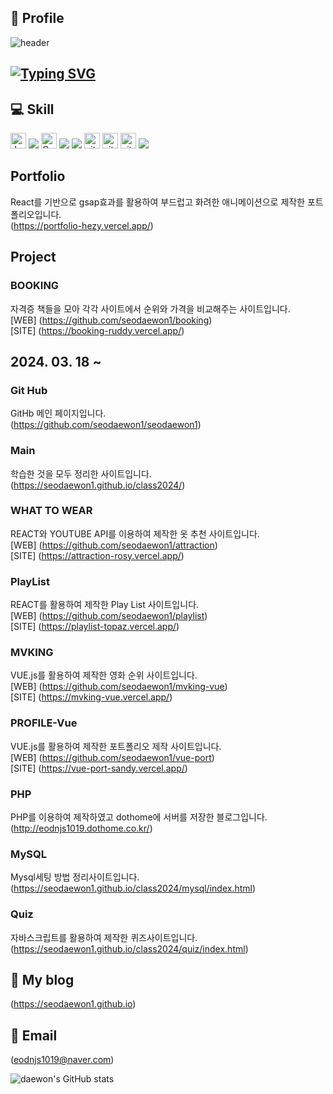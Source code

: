 <div align ="left"> 
  
## 🎯 Profile
![header](https://capsule-render.vercel.app/api?type=wave&color=auto&height=300&section=header&text=SeoDaeWon1&fontSize=90)

<div align ="left">
<h2><a href="https://git.io/typing-svg"><img src="https://readme-typing-svg.demolab.com?font=Fira+Code&weight=300&pause=1000&random=false&width=700&lines=Hello.+My+name+is+Dae+won.+I+want+Front+end+developer." alt="Typing SVG" /></a>
</h2></div>

## 💻 Skill
<img alt="Javascript" src="https://img.shields.io/badge/JavaScript-323330?style=for-the-badge&logo=javascript&logoColor=F7DF1E"  height="25px"/>
<img src="https://img.shields.io/badge/JavaScript-F7DF1E?style=flat-square&logo=javascript&logoColor=black"/>
<img alt="Css3" src="https://img.shields.io/badge/CSS3-1572B6?style=for-the-badge&logo=css3&logoColor=white" height="25px"/>
<img src="https://img.shields.io/badge/Vercel-000000?style=flat-square&logo=Vercel&logoColor=white"/>
<img src="https://img.shields.io/badge/MySQL-4479A1?style=flat-square&logo=MySQL&logoColor=white"/>
<img alt="git" src="https://img.shields.io/badge/Vue%20js-35495E?style=for-the-badge&logo=vuedotjs&logoColor=4FC08D" height="25px"/>  <img alt="git" src="https://img.shields.io/badge/Slack-4A154B?style=for-the-badge&logo=slack&logoColor=white" height="25px"/> 
<img alt="git" src="https://img.shields.io/badge/react%20os-0088CC?style=for-the-badge&logo=reactos&logoColor=white" height="25px"/>    
<img src="https://img.shields.io/badge/GitHub-181717?style=flat-square&logo=GitHub&logoColor=white"/>

## Portfolio
React를 기반으로 gsap효과를 활용하여 부드럽고 화려한 애니메이션으로 제작한 포트폴리오입니다.   
(https://portfolio-hezy.vercel.app/)

## Project

### BOOKING  
자격증 책들을 모아 각각 사이트에서 순위와 가격을 비교해주는 사이트입니다.   
[WEB] (https://github.com/seodaewon1/booking)   
[SITE] (https://booking-ruddy.vercel.app/)   

## 2024. 03. 18 ~
### Git Hub
GitHb 메인 페이지입니다.   
(https://github.com/seodaewon1/seodaewon1)   

### Main 
학습한 것을 모두 정리한 사이트입니다.   
(https://seodaewon1.github.io/class2024/)     

### WHAT TO WEAR
REACT와 YOUTUBE API를 이용하여 제작한 옷 추천 사이트입니다.   
[WEB] (https://github.com/seodaewon1/attraction)   
[SITE] (https://attraction-rosy.vercel.app/)   

### PlayList   
REACT를 활용하여 제작한 Play List 사이트입니다.   
[WEB] (https://github.com/seodaewon1/playlist)   
[SITE] (https://playlist-topaz.vercel.app/)     
   
### MVKING
VUE.js를 활용하여 제작한 영화 순위 사이트입니다.   
[WEB] (https://github.com/seodaewon1/mvking-vue)   
[SITE] (https://mvking-vue.vercel.app/)   

### PROFILE-Vue    
VUE.js를 활용하여 제작한 포트폴리오 제작 사이트입니다.   
[WEB] (https://github.com/seodaewon1/vue-port)   
[SITE] (https://vue-port-sandy.vercel.app/)      

### PHP   
PHP를 이용하여 제작하였고 dothome에 서버를 저장한 블로그입니다.    
(http://eodnjs1019.dothome.co.kr/)   

### MySQL   
Mysql세팅 방법 정리사이트입니다.   
(https://seodaewon1.github.io/class2024/mysql/index.html)     

### Quiz
자바스크립트를 활용하여 제작한 퀴즈사이트입니다.   
(https://seodaewon1.github.io/class2024/quiz/index.html)   

## 📝 My blog
(https://seodaewon1.github.io)   

## 📧 Email
(eodnjs1019@naver.com) 


![daewon's GitHub stats](https://github-readme-stats.vercel.app/api?username=daewon&show_icons=true&theme=tokyonight)


